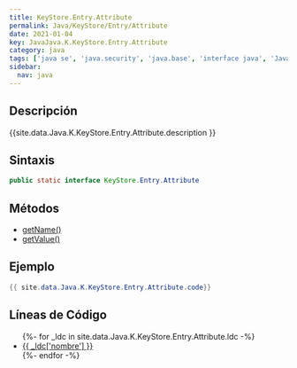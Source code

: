 ```yaml
---
title: KeyStore.Entry.Attribute
permalink: Java/KeyStore/Entry/Attribute
date: 2021-01-04
key: JavaJava.K.KeyStore.Entry.Attribute
category: java
tags: ['java se', 'java.security', 'java.base', 'interface java', 'Java 1.8']
sidebar: 
  nav: java
---
```


## Descripción
{{site.data.Java.K.KeyStore.Entry.Attribute.description }}

## Sintaxis
~~~java
public static interface KeyStore.Entry.Attribute
~~~

## Métodos
* [getName()](/Java/KeyStore/Entry/Attribute/getName)
* [getValue()](/Java/KeyStore/Entry/Attribute/getValue)

## Ejemplo
~~~java
{{ site.data.Java.K.KeyStore.Entry.Attribute.code}}
~~~

## Líneas de Código
<ul>
{%- for _ldc in site.data.Java.K.KeyStore.Entry.Attribute.ldc -%}
   <li>
       <a href="{{_ldc['url'] }}">{{ _ldc['nombre'] }}</a>
   </li>
{%- endfor -%}
</ul>
